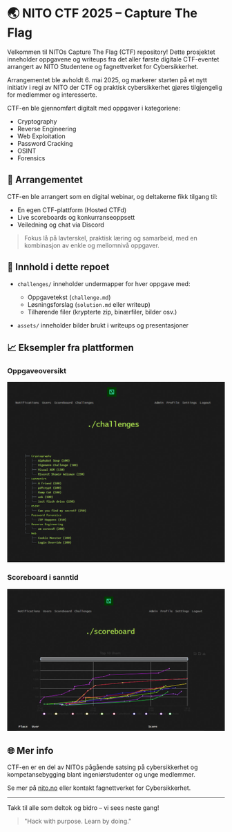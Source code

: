 # 🌏 NITO CTF 2025 – Capture The Flag

Velkommen til NITOs Capture The Flag (CTF) repository! Dette prosjektet inneholder oppgavene og writeups fra det aller første digitale CTF-eventet arrangert av NITO Studentene og fagnettverket for Cybersikkerhet.

Arrangementet ble avholdt 6. mai 2025, og markerer starten på et nytt initiativ i regi av NITO der CTF og praktisk cybersikkerhet gjøres tilgjengelig for medlemmer og interesserte.

CTF-en ble gjennomført digitalt med oppgaver i kategoriene:

* Cryptography
* Reverse Engineering
* Web Exploitation
* Password Cracking
* OSINT
* Forensics

## 📅 Arrangementet

CTF-en ble arrangert som en digital webinar, og deltakerne fikk tilgang til:

* En egen CTF-plattform (Hosted CTFd)
* Live scoreboards og konkurranseoppsett
* Veiledning og chat via Discord

> Fokus lå på lavterskel, praktisk læring og samarbeid, med en kombinasjon av enkle og mellomnivå oppgaver.

## 📂 Innhold i dette repoet

* `challenges/` inneholder undermapper for hver oppgave med:

  * Oppgavetekst (`challenge.md`)
  * Løsningsforslag (`solution.md` eller writeup)
  * Tilhørende filer (krypterte zip, binærfiler, bilder osv.)
* `assets/` inneholder bilder brukt i writeups og presentasjoner

## 📈 Eksempler fra plattformen

### Oppgaveoversikt

![Challenges Overview](assets/challenges-overview.png)

### Scoreboard i sanntid

![Scoreboard](assets/scoreboard.png)

## 🌐 Mer info

CTF-en er en del av NITOs pågående satsing på cybersikkerhet og kompetansebygging blant ingeniørstudenter og unge medlemmer.

Se mer på [nito.no](https://www.nito.no) eller kontakt fagnettverket for Cybersikkerhet.

---

Takk til alle som deltok og bidro – vi sees neste gang!

> "Hack with purpose. Learn by doing."
